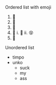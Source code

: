 Ordered list with emoji
1. 🎉 
2. 💩
  1. 🚽
  2. 🤮 
    i. 🤢
    ii. 😵
3. 🎉

Unordered list
* timpo
* unko
  * suck
  * my
  * ass
